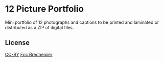 # 12 Picture Portfolio

Mini portfolio of 12 photographs and captions to be printed
and laminated or distributed as a ZIP of digital files.

## License

[CC-BY][] [Eric Bréchemier][ATTRIBUTION]

[CC-BY]: https://creativecommons.org/licenses/by/4.0/
[ATTRIBUTION]: https://github.com/eric-brechemier/12-picture-portfolio
